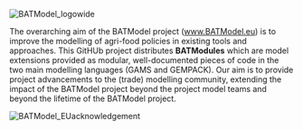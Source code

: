 ![BATModel_logowide](https://user-images.githubusercontent.com/125276497/218484099-7fd27a63-95c1-4046-af88-a086a3e83b7f.png)




The overarching aim of the BATModel project (www.BATModel.eu) is to improve the modelling of agri-food policies in existing tools and approaches. This GitHUb project distributes **BATModules** which are model extensions provided as modular, well-documented pieces of code in the two main modelling languages (GAMS and GEMPACK). Our aim is to provide project advancements to the (trade) modelling community, extending the impact of the BATModel project beyond the project model teams and beyond the lifetime of the BATModel project.


![BATModel_EUacknowledgement](https://user-images.githubusercontent.com/125276497/218486555-c0780914-fe2a-4fcf-9fe3-6da53eb8c6ca.png)
